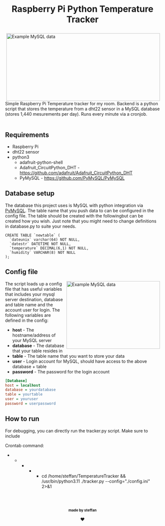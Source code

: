 <!-- Made badly by steffan ❤️ -->
# <p align="center">Raspberry Pi Python Temperature Tracker</p>
<img src="https://github.com/steffandrosinos/TemperatureTracker/assets/39098140/0350600d-5abe-44b0-a0d6-502efc81cc45" align="right"
     alt="Example MySQL data" width="500" height="220">
<br><br>Simple Raspberry Pi Temperature tracker for my room. Backend is a python script that stores the temperature from a dht22 sensor in a MySQL database (stores 1,440 mesurements per day). Runs every minute via a cronjob.
<br><br>
## Requirements
 - Raspberry Pi
 - dht22 sensor
 - python3
   - adafruit-python-shell
   - Adafruit_CircuitPython_DHT - https://github.com/adafruit/Adafruit_CircuitPython_DHT
   - PyMySQL - https://github.com/PyMySQL/PyMySQL

## Database setup<br>
The database this project uses is MySQL with python integration via [PyMySQL](https://github.com/PyMySQL/PyMySQL). The table name that you push data to can be configured in the config file. The table should be created with the followingbut can be created how you wish. Just note that you might need to change definitions in database.py to suite your needs.
```MySQL
CREATE TABLE `newtable` (
  `dateunix` varchar(64) NOT NULL,
  `datestr` DATETIME NOT NULL,
  `temperature` DECIMAL(6,1) NOT NULL,
  `humidity` VARCHAR(8) NOT NULL
);
```
## Config file
<img src="https://github.com/steffandrosinos/TemperatureTracker/assets/39098140/cb59b3cf-54a2-4327-8e68-fe980cebc4c6" align="right"
     alt="Example MySQL data" width="304" height="220">
The script loads up a config file that has useful variables that includes your mysql server destination, database and table name and the account user for login. The following variables are defined in the config:
 - **host**     - The hostname/address of your MySQL server
 - **database** - The database that your table resides in
 - **table**    - The table name that you want to store your data
 - **user**     - Login account for MySQL, should have access to the above database + table
 - **password** - The password for the login account
```ini
[Database]
host = localhost
database = yourdatabase
table = yourtable
user = youruser
password = userpassword
```
## How to run
For debugging, you can directly run the tracker.py script. Make sure to include 

Crontab command:
* * * * * cd /home/steffan/TemperatureTracker && /usr/bin/python3.11 ./tracker.py --config="./config.ini" 2>&1

<br><br>
<p align="center"><sub><b>made by steffan</b></sub></p>
<p align="center">❤️</p>
